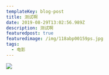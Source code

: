```yaml
---
templateKey: blog-post
title: 测试啊
date: 2019-08-29T13:02:56.989Z
description: 测试啊
featuredpost: true
featuredimage: /img/118abp00159ps.jpg
tags:
  - 电影
---
```

![](/img/flavor_wheel.jpg)
